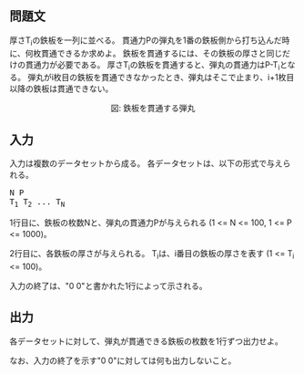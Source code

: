 問題文
--
厚さT<sub>i</sub>の鉄板を一列に並べる。
貫通力Pの弾丸を1番の鉄板側から打ち込んだ時に、何枚貫通できるか求めよ。
鉄板を貫通するには、その鉄板の厚さと同じだけの貫通力が必要である。
厚さT<sub>i</sub>の鉄板を貫通すると、弾丸の貫通力はP-T<sub>i</sub>となる。
弾丸がi枚目の鉄板を貫通できなかったとき、弾丸はそこで止まり、i+1枚目以降の鉄板は貫通できない。

<center>
図: 鉄板を貫通する弾丸
</center>

入力
--
入力は複数のデータセットから成る。
各データセットは、以下の形式で与えられる。

<pre>
N P
T<sub>1</sub> T<sub>2</sub> ... T<sub>N</sub>
</pre>

1行目に、鉄板の枚数Nと、弾丸の貫通力Pが与えられる (1 <= N <= 100, 1 <= P <= 1000)。

2行目に、各鉄板の厚さが与えられる。
T<sub>i</sub>は、i番目の鉄板の厚さを表す (1 <= T<sub>i</sub> <= 100)。

入力の終了は、"0 0"と書かれた1行によって示される。

出力
--
各データセットに対して、弾丸が貫通できる鉄板の枚数を1行ずつ出力せよ。

なお、入力の終了を示す"0 0"に対しては何も出力しないこと。

